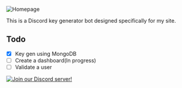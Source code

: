 ![Homepage](https://cdn.discordapp.com/attachments/1097120003007979570/1205079805112881152/image.png?ex=65d71106&is=65c49c06&hm=418e4440a187809b21e067ece1e7d06fb01a981bed312e16cf270f91ba78308c&)

This is a Discord key generator bot designed specifically for my site. 
## Todo
- [x] Key gen using MongoDB
- [ ] Create a dashboard(In progress)
- [ ] Validate a user

[![Join our Discord server!](https://invidget.switchblade.xyz/BgTWqFnEss)](https://discord.gg/BgTWqFnEss)
